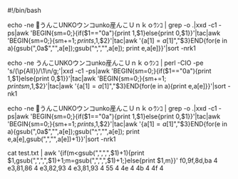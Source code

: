 #!/bin/bash

echo -ne 🍺うんこUNKOウンコunko産んこＵｎｋｏｳﾝｺ | grep -o .|xxd -c1 -ps|awk 'BEGIN{sm=0;}{if($1=="0a"){print 1,$1}else{print 0,$1}}'|tac|awk 'BEGIN{sm=0;}{sm+=$1;print s,$1,$2}'|tac|awk '{a[$1]=a[$1]","$3}END{for(e in a){gsub(",0a$","",a[e]);gsub("^,","",a[e]); print e,a[e]}}'|sort -nrk1


echo -ne うんこUNKOウンコunko産んこＵｎｋｏｳﾝｺ | perl -CIO -pe 's/(\p{All})/\1\n/g;'|xxd -c1 -ps|awk 'BEGIN{sm=0;}{if($1=="0a"){print 1,$1}else{print 0,$1}}'|tac|awk 'BEGIN{sm=0;}{sm+=$1;print sm,$1,$2}'|tac|awk '{a[$1]=a[$1]","$3}END{for(e in a){print e,a[e]}}'|sort -nk1


echo -ne 🍺うんこUNKOウンコunko産んこＵｎｋｏｳﾝｺ | grep -o .|xxd -c1 -ps|awk 'BEGIN{sm=0;}{if($1=="0a"){print 1,$1}else{print 0,$1}}'|tac|awk 'BEGIN{sm=0;}{sm+=$1;print s,$1,$2}'|tac|awk '{a[$1]=a[$1]","$3}END{for(e in a){gsub(",0a$","",a[e]);gsub("^,","",a[e]); print e,a[e],gsub(",","",a[e])+1}}'|sort -nrk1

cat test.txt | awk '{if(m<gsub(",",",",$1)+1){print $1,gsub(",",",",$1)+1;m=gsub(",",",",$1)+1;}else{print $1,m}}'
f0,9f,8d,ba 4
e3,81,86 4
e3,82,93 4
e3,81,93 4
55 4
4e 4
4b 4
4f 4

